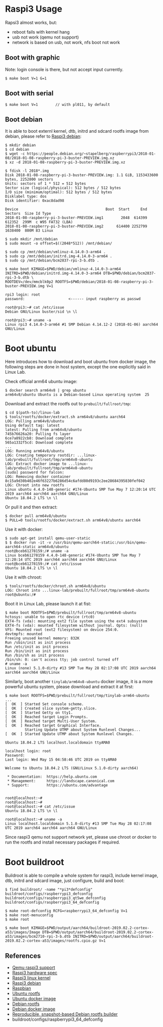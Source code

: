 
# Raspi3 Usage

Rapsi3 almost works, but:

* reboot fails with kernel hang
* usb not work (qemu not support)
* network is based on usb, not work, nfs boot not work

## Boot with graphic

  Note: login console is there, but not accept input currently.

    $ make boot V=1 G=1

## Boot with serial

    $ make boot V=1        // with pl011, by default

## Boot debian

   It is able to boot externl kernel, dtb, initrd and sdcard rootfs image from debian, please refer to [Raspi3 debian][4]:

    $ mkdir debian
    $ cd debian
    $ wget -c https://people.debian.org/~stapelberg/raspberrypi3/2018-01-08/2018-01-08-raspberry-pi-3-buster-PREVIEW.img.xz
    $ xz -d 2018-01-08-raspberry-pi-3-buster-PREVIEW.img.xz

    $ fdisk -l 2018*.img
    Disk 2018-01-08-raspberry-pi-3-buster-PREVIEW.img: 1.1 GiB, 1153433600 bytes, 2252800 sectors
    Units: sectors of 1 * 512 = 512 bytes
    Sector size (logical/physical): 512 bytes / 512 bytes
    I/O size (minimum/optimal): 512 bytes / 512 bytes
    Disklabel type: dos
    Disk identifier: 0xac8dad98

    Device                                        Boot  Start     End Sectors  Size Id Type
    2018-01-08-raspberry-pi-3-buster-PREVIEW.img1        2048  614399  612352  299M  c W95 FAT32 (LBA)
    2018-01-08-raspberry-pi-3-buster-PREVIEW.img2      614400 2252799 1638400  800M 83 Linux

    $ sudo mkdir /mnt/debian
    $ sudo mount -o offset=$((2048*512)) /mnt/debian/

    $ sudo cp /mnt/debian/vmlinuz-4.14.0-3-arm64 .
    $ sudo cp /mnt/debian/initrd.img-4.14.0-3-arm64 .
    $ sudo cp /mnt/debian/bcm2837-rpi-3-b.dtb .

    $ make boot KIMAGE=$PWD/debian/vmlinuz-4.14.0-3-arm64 INITRD=$PWD/debian/initrd.img-4.14.0-3-arm64 DTB=$PWD/debian/bcm2837-rpi-3-b.dtb \
	ROOTDEV=/dev/mmcblk0p2 ROOTFS=$PWD/debian/2018-01-08-raspberry-pi-3-buster-PREVIEW.img V=1

    rpi3 login: root
    password:                    <------ input raspberry as passwd

    root@rpi3:~# cat /etc/issue
    Debian GNU/Linux buster/sid \n \l

    root@rpi3:~# uname -a
    Linux rpi3 4.14.0-3-arm64 #1 SMP Debian 4.14.12-2 (2018-01-06) aarch64 GNU/Linux

# Boot ubuntu

  Here introduces how to download and boot ubuntu from docker image, the following steps are done in host system, except the one explicitly said in Linux Lab.

  Check official arm64 ubuntu image:

    $ docker search arm64v8 | grep ubuntu
    arm64v8/ubuntu Ubuntu is a Debian-based Linux operating system  25
  Download and extract the rootfs out to `prebuilt/fullroot/tmp`:

    $ cd $(path-to)/linux-lab
    $ tools/rootfs/docker/extract.sh arm64v8/ubuntu aarch64
    LOG: Pulling arm64v8/ubuntu
    Using default tag: latest
    latest: Pulling from arm64v8/ubuntu
    745b76626a20: Pulling fs layer
    6ce7a8922cb8: Download complete
    565a1332f5cd: Download complete
    ...
    LOG: Running arm64v8/ubuntu
    LOG: Creating temporary rootdir: ...linux-lab/prebuilt/fullroot/tmp/arm64v8-ubuntu
    LOG: Extract docker image to ...linux-lab/prebuilt/fullroot/tmp/arm64v8-ubuntu
    [sudo] password for falcon:
    LOG: Removing docker container
    8c15a9d30b402e46f63227b6286d54c6afdd80d9193c2ee28684395830fef042
    LOG: Chroot into new rootfs
    Linux ubuntu 4.4.0-148-generic #174-Ubuntu SMP Tue May 7 12:20:14 UTC 2019 aarch64 aarch64 aarch64 GNU/Linux
    Ubuntu 18.04.2 LTS \n \l


  Or pull it and then extract:

    $ docker pull arm64v8/ubuntu
    $ PULL=0 tools/rootfs/docker/extract.sh arm64v8/ubuntu aarch64

  Use it with docker:

    $ sudo apt-get install qemu-user-static
    $ $ docker run -it -v /usr/bin/qemu-aarch64-static:/usr/bin/qemu-aarch64-static arm64v8/ubuntu
    root@bceb61278159:/# uname -a
    Linux bceb61278159 4.4.0-148-generic #174-Ubuntu SMP Tue May 7 12:20:14 UTC 2019 aarch64 aarch64 aarch64 GNU/Linux
    root@bceb61278159:/# cat /etc/issue
    Ubuntu 18.04.2 LTS \n \l

  Use it with chroot:

    $ tools/rootfs/docker/chroot.sh arm64v8/ubuntu
    LOG: Chroot into ...linux-lab/prebuilt/fullroot/tmp/arm64v8-ubuntu
    root@ubuntu:/#

  Boot it in Linux Lab, please launch it at fist:

    $ make boot ROOTFS=$PWD/prebuilt/fullroot/tmp/arm64v8-ubuntu
    hctosys: unable to open rtc device (rtc0)
    EXT4-fs (vda): mounting ext2 file system using the ext4 subsystem
    EXT4-fs (vda): mounted filesystem without journal. Opts: (null)
    VFS: Mounted root (ext2 filesystem) on device 254:0.
    devtmpfs: mounted
    Freeing unused kernel memory: 832K
    Run /sbin/init as init process
    Run /etc/init as init process
    Run /bin/init as init process
    Run /bin/sh as init process
    /bin/sh: 0: can't access tty; job control turned off
    # uname -a
    Linux (none) 5.1.0-dirty #13 SMP Tue May 28 02:17:08 UTC 2019 aarch64 aarch64 aarch64 GNU/Linux

  Similarly, boot another `tinylab/arm64v8-ubuntu` docker image, it is a more powerful ubuntu system, please download and extract it at first:

    $ make boot ROOTFS=$PWD/prebuilt/fullroot/tmp/tinylab-arm64-ubuntu
    ...
    [  OK  ] Started Set console scheme.
    [  OK  ] Created slice system-getty.slice.
    [  OK  ] Started Getty on tty1.
    [  OK  ] Reached target Login Prompts.
    [  OK  ] Reached target Multi-User System.
    [  OK  ] Reached target Graphical Interface.
             Starting Update UTMP about System Runlevel Changes...
    [  OK  ] Started Update UTMP about System Runlevel Changes.

    Ubuntu 18.04.2 LTS localhost.localdomain ttyAMA0

    localhost login: root
    Password:
    Last login: Wed May 15 04:58:46 UTC 2019 on ttyAMA0

    Welcome to Ubuntu 18.04.2 LTS (GNU/Linux 5.1.0-dirty aarch64)

     * Documentation:  https://help.ubuntu.com
     * Management:     https://landscape.canonical.com
     * Support:        https://ubuntu.com/advantage


    root@localhost:~#
    root@localhost:~#
    root@localhost:~# cat /etc/issue
    Ubuntu 18.04.2 LTS \n \l

    root@localhost:~# uname -a
    Linux localhost.localdomain 5.1.0-dirty #13 SMP Tue May 28 02:17:08 UTC 2019 aarch64 aarch64 aarch64 GNU/Linux

Since raspi3 qemu not support network yet, please use chroot or docker to run the rootfs and install necessary packages if required.

# Boot buildroot

  Buildroot is able to compile a whole system for raspi3, include kernel image, dtb, initrd and sdcard image, just configure, build and boot:

    $ find buildroot/ -name "*pi3*defconfig"
    buildroot/configs/raspberrypi3_defconfig
    buildroot/configs/raspberrypi3_qt5we_defconfig
    buildroot/configs/raspberrypi3_64_defconfig

    $ make root-defconfig RCFG=raspberrypi3_64_defconfig V=1
    $ make root-menuconfig
    $ make root

    $ make boot KIMAGE=$PWD/output/aarch64/buildroot-2019.02.2-cortex-a53/images/Image DTB=$PWD/output/aarch64/buildroot-2019.02.2-cortex-a53/images/bcm2710-rpi-3-b.dtb INITRD=$PWD/output/aarch64/buildroot-2019.02.2-cortex-a53/images/rootfs.cpio.gz V=1

## References

* [Qemu raspi3 support][1]
* [Raspi3 hardware spec][2]
* [Raspi3 linux kernel][3]
* [Raspi3 debian][6]
* [Raspbian][5]
* [Ubuntu rootfs][10]
* [Ubuntu docker image][11]
* [Debian rootfs][12]
* [Debian docker image][13]
* [Reproducible, snapshot-based Debian rootfs builder][14]
* buildroot/configs/raspberrypi3_64_defconfig


[1]: https://github.com/bztsrc/qemu-raspi3
[2]: https://www.raspberrypi.org/magpi/raspberry-pi-3-specs-benchmarks/
[3]: https://github.com/raspberrypi/linux
[4]: https://translatedcode.wordpress.com/2018/04/25/debian-on-qemus-raspberry-pi-3-model/
[5]: https://www.raspberrypi.org/downloads/
[6]: https://wiki.debian.org/RaspberryPi3
[7]: https://github.com/Debian/raspi3-image-spec
[8]: https://people.debian.org/~stapelberg/
[9]: https://people.debian.org/~gwolf/raspberrypi3/
[10]: https://partner-images.canonical.com/core/
[11]: https://hub.docker.com/r/arm64v8/ubuntu
[12]: https://github.com/debuerreotype/docker-debian-artifacts/tree/dist-arm64v8
[13]: https://hub.docker.com/r/arm64v8/debian
[14]: https://github.com/debuerreotype/debuerreotype
